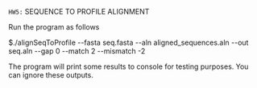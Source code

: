 `HW5:` SEQUENCE TO PROFILE ALIGNMENT

Run the program as follows

$./alignSeqToProfile --fasta seq.fasta --aln aligned_sequences.aln --out seq.aln --gap  0 --match 2 --mismatch -2

The program will print some results to console for testing purposes. You can ignore these outputs.
